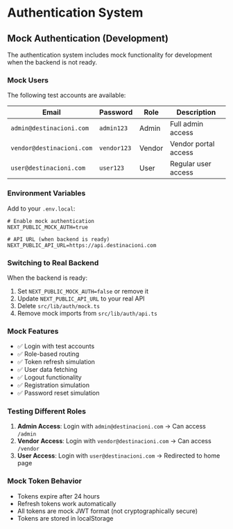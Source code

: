 # Authentication System

## Mock Authentication (Development)

The authentication system includes mock functionality for development when the backend is not ready.

### Mock Users

The following test accounts are available:

| Email | Password | Role | Description |
|-------|----------|------|-------------|
| `admin@destinacioni.com` | `admin123` | Admin | Full admin access |
| `vendor@destinacioni.com` | `vendor123` | Vendor | Vendor portal access |
| `user@destinacioni.com` | `user123` | User | Regular user access |

### Environment Variables

Add to your `.env.local`:

```env
# Enable mock authentication
NEXT_PUBLIC_MOCK_AUTH=true

# API URL (when backend is ready)
NEXT_PUBLIC_API_URL=https://api.destinacioni.com
```

### Switching to Real Backend

When the backend is ready:

1. Set `NEXT_PUBLIC_MOCK_AUTH=false` or remove it
2. Update `NEXT_PUBLIC_API_URL` to your real API
3. Delete `src/lib/auth/mock.ts`
4. Remove mock imports from `src/lib/auth/api.ts`

### Mock Features

- ✅ Login with test accounts
- ✅ Role-based routing
- ✅ Token refresh simulation
- ✅ User data fetching
- ✅ Logout functionality
- ✅ Registration simulation
- ✅ Password reset simulation

### Testing Different Roles

1. **Admin Access**: Login with `admin@destinacioni.com` → Can access `/admin`
2. **Vendor Access**: Login with `vendor@destinacioni.com` → Can access `/vendor`
3. **User Access**: Login with `user@destinacioni.com` → Redirected to home page

### Mock Token Behavior

- Tokens expire after 24 hours
- Refresh tokens work automatically
- All tokens are mock JWT format (not cryptographically secure)
- Tokens are stored in localStorage
